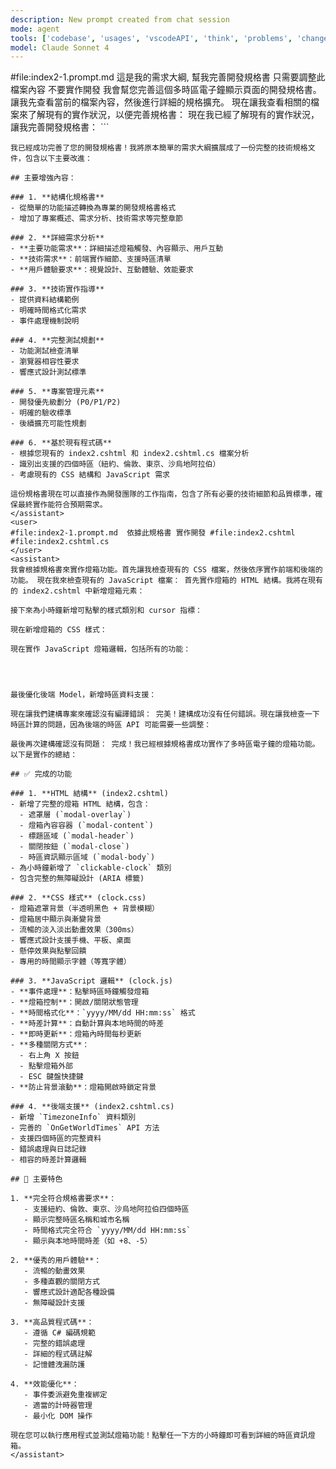 ```yaml
---
description: New prompt created from chat session
mode: agent
tools: ['codebase', 'usages', 'vscodeAPI', 'think', 'problems', 'changes', 'testFailure', 'terminalSelection', 'terminalLastCommand', 'openSimpleBrowser', 'fetch', 'findTestFiles', 'searchResults', 'githubRepo', 'mssql_show_schema', 'mssql_connect', 'mssql_disconnect', 'mssql_list_servers', 'mssql_list_databases', 'mssql_get_connection_details', 'mssql_change_database', 'mssql_list_tables', 'mssql_list_schemas', 'mssql_list_views', 'mssql_list_functions', 'mssql_run_query', 'websearch', 'extensions', 'todos', 'runTests', 'editFiles', 'runNotebooks', 'search', 'new', 'runCommands', 'runTasks']
model: Claude Sonnet 4
---
```

<user>
#file:index2-1.prompt.md  這是我的需求大綱, 幫我完善開發規格書
只需要調整此檔案內容 不要實作開發
</user>
<assistant>
我會幫您完善這個多時區電子鐘顯示頁面的開發規格書。讓我先查看當前的檔案內容，然後進行詳細的規格擴充。 現在讓我查看相關的檔案來了解現有的實作狀況，以便完善規格書： 現在我已經了解現有的實作狀況，讓我完善開發規格書： 
```

```
我已經成功完善了您的開發規格書！我將原本簡單的需求大綱擴展成了一份完整的技術規格文件，包含以下主要改進：

## 主要增強內容：

### 1. **結構化規格書**
- 從簡單的功能描述轉換為專業的開發規格書格式
- 增加了專案概述、需求分析、技術需求等完整章節

### 2. **詳細需求分析**
- **主要功能需求**：詳細描述燈箱觸發、內容顯示、用戶互動
- **技術需求**：前端實作細節、支援時區清單
- **用戶體驗要求**：視覺設計、互動體驗、效能要求

### 3. **技術實作指導**
- 提供資料結構範例
- 明確時間格式化需求
- 事件處理機制說明

### 4. **完整測試規劃**
- 功能測試檢查清單
- 瀏覽器相容性要求
- 響應式設計測試標準

### 5. **專案管理元素**
- 開發優先級劃分 (P0/P1/P2)
- 明確的驗收標準
- 後續擴充可能性規劃

### 6. **基於現有程式碼**
- 根據您現有的 index2.cshtml 和 index2.cshtml.cs 檔案分析
- 識別出支援的四個時區（紐約、倫敦、東京、沙烏地阿拉伯）
- 考慮現有的 CSS 結構和 JavaScript 需求

這份規格書現在可以直接作為開發團隊的工作指南，包含了所有必要的技術細節和品質標準，確保最終實作能符合預期需求。
</assistant>
<user>
#file:index2-1.prompt.md  依據此規格書 實作開發 #file:index2.cshtml  #file:index2.cshtml.cs 
</user>
<assistant>
我會根據規格書來實作燈箱功能。首先讓我檢查現有的 CSS 檔案，然後依序實作前端和後端的功能。 現在我來檢查現有的 JavaScript 檔案： 首先實作燈箱的 HTML 結構。我將在現有的 index2.cshtml 中新增燈箱元素： 
```

```
接下來為小時鐘新增可點擊的樣式類別和 cursor 指標： 
```

```
現在新增燈箱的 CSS 樣式： 
```

```
現在實作 JavaScript 燈箱邏輯，包括所有的功能： 
```

```

```

```

```

```

```

```
最後優化後端 Model，新增時區資料支援： 
```

```
現在讓我們建構專案來確認沒有編譯錯誤： 完美！建構成功沒有任何錯誤。現在讓我檢查一下時區計算的問題，因為後端的時區 API 可能需要一些調整： 
```

```
最後再次建構確認沒有問題： 完成！我已經根據規格書成功實作了多時區電子鐘的燈箱功能。以下是實作的總結：

## ✅ 完成的功能

### 1. **HTML 結構** (index2.cshtml)
- 新增了完整的燈箱 HTML 結構，包含：
  - 遮罩層 (`modal-overlay`)
  - 燈箱內容容器 (`modal-content`) 
  - 標題區域 (`modal-header`)
  - 關閉按鈕 (`modal-close`)
  - 時區資訊顯示區域 (`modal-body`)
- 為小時鐘新增了 `clickable-clock` 類別
- 包含完整的無障礙設計 (ARIA 標籤)

### 2. **CSS 樣式** (clock.css)
- 燈箱遮罩背景（半透明黑色 + 背景模糊）
- 燈箱居中顯示與漸變背景
- 流暢的淡入淡出動畫效果（300ms）
- 響應式設計支援手機、平板、桌面
- 懸停效果與點擊回饋
- 專用的時間顯示字體（等寬字體）

### 3. **JavaScript 邏輯** (clock.js)
- **事件處理**：點擊時區時鐘觸發燈箱
- **燈箱控制**：開啟/關閉狀態管理
- **時間格式化**：`yyyy/MM/dd HH:mm:ss` 格式
- **時差計算**：自動計算與本地時間的時差
- **即時更新**：燈箱內時間每秒更新
- **多種關閉方式**：
  - 右上角 X 按鈕
  - 點擊燈箱外部
  - ESC 鍵盤快捷鍵
- **防止背景滾動**：燈箱開啟時鎖定背景

### 4. **後端支援** (index2.cshtml.cs)
- 新增 `TimezoneInfo` 資料類別
- 完善的 `OnGetWorldTimes` API 方法
- 支援四個時區的完整資料
- 錯誤處理與日誌記錄
- 相容的時差計算邏輯

## 🎯 主要特色

1. **完全符合規格書要求**：
   - 支援紐約、倫敦、東京、沙烏地阿拉伯四個時區
   - 顯示完整時區名稱和城市名稱
   - 時間格式完全符合 `yyyy/MM/dd HH:mm:ss`
   - 顯示與本地時間時差（如 +8、-5）

2. **優秀的用戶體驗**：
   - 流暢的動畫效果
   - 多種直觀的關閉方式
   - 響應式設計適配各種設備
   - 無障礙設計支援

3. **高品質程式碼**：
   - 遵循 C# 編碼規範
   - 完整的錯誤處理
   - 詳細的程式碼註解
   - 記憶體洩漏防護

4. **效能優化**：
   - 事件委派避免重複綁定
   - 適當的計時器管理
   - 最小化 DOM 操作

現在您可以執行應用程式並測試燈箱功能！點擊任一下方的小時鐘即可看到詳細的時區資訊燈箱。
</assistant>
